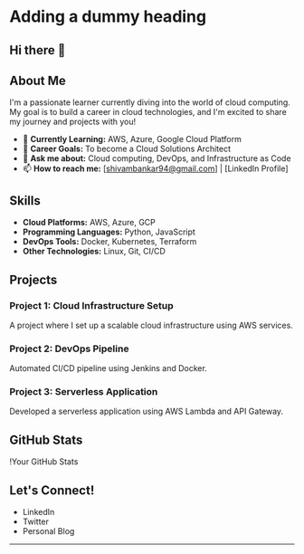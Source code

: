 # Adding a dummy heading
## Hi there 👋

## About Me

I'm a passionate learner currently diving into the world of cloud computing. My goal is to build a career in cloud technologies, and I'm excited to share my journey and projects with you!

- 🌱 **Currently Learning:** AWS, Azure, Google Cloud Platform
- 🎯 **Career Goals:** To become a Cloud Solutions Architect
- 💬 **Ask me about:** Cloud computing, DevOps, and Infrastructure as Code
- 📫 **How to reach me:** [shivambankar94@gmail.com] | [LinkedIn Profile]

## Skills

- **Cloud Platforms:** AWS, Azure, GCP
- **Programming Languages:** Python, JavaScript
- **DevOps Tools:** Docker, Kubernetes, Terraform
- **Other Technologies:** Linux, Git, CI/CD

## Projects

### Project 1: Cloud Infrastructure Setup
A project where I set up a scalable cloud infrastructure using AWS services.

### Project 2: DevOps Pipeline
Automated CI/CD pipeline using Jenkins and Docker.

### Project 3: Serverless Application
Developed a serverless application using AWS Lambda and API Gateway.

## GitHub Stats

!Your GitHub Stats

## Let's Connect!

- LinkedIn
- Twitter
- Personal Blog

---
<!--
**shivambankar/shivambankar** is a ✨ _special_ ✨ repository because its `README.md` (this file) appears on your GitHub profile.

Here are some ideas to get you started:

- 🔭 I’m currently working on ...
- 🌱 I’m currently learning ...
- 👯 I’m looking to collaborate on ...
- 🤔 I’m looking for help with ...
- 💬 Ask me about ...
- 📫 How to reach me: ...
- 😄 Pronouns: ...
- ⚡ Fun fact: ...
-->
